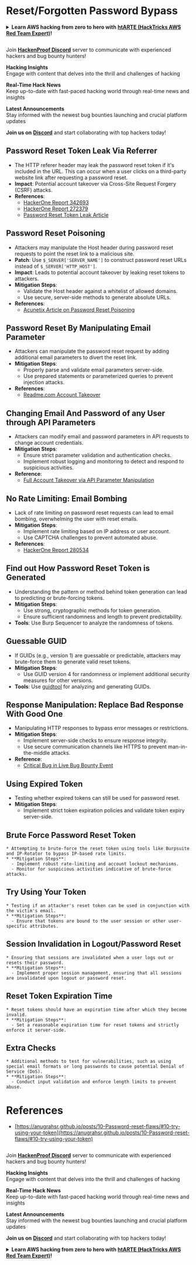 # Reset/Forgotten Password Bypass

<details>

<summary><strong>Learn AWS hacking from zero to hero with</strong> <a href="https://training.hacktricks.xyz/courses/arte"><strong>htARTE (HackTricks AWS Red Team Expert)</strong></a><strong>!</strong></summary>

Other ways to support HackTricks:

* If you want to see your **company advertised in HackTricks** or **download HackTricks in PDF** Check the [**SUBSCRIPTION PLANS**](https://github.com/sponsors/carlospolop)!
* Get the [**official PEASS & HackTricks swag**](https://peass.creator-spring.com)
* Discover [**The PEASS Family**](https://opensea.io/collection/the-peass-family), our collection of exclusive [**NFTs**](https://opensea.io/collection/the-peass-family)
* **Join the** 💬 [**Discord group**](https://discord.gg/hRep4RUj7f) or the [**telegram group**](https://t.me/peass) or **follow** me on **Twitter** 🐦 [**@carlospolopm**](https://twitter.com/carlospolopm)**.**
* **Share your hacking tricks by submitting PRs to the** [**HackTricks**](https://github.com/carlospolop/hacktricks) and [**HackTricks Cloud**](https://github.com/carlospolop/hacktricks-cloud) github repos.

</details>

<figure><img src="../../.gitbook/assets/image (1) (3) (1).png" alt=""><figcaption></figcaption></figure>

Join [**HackenProof Discord**](https://discord.com/invite/N3FrSbmwdy) server to communicate with experienced hackers and bug bounty hunters!

**Hacking Insights**\
Engage with content that delves into the thrill and challenges of hacking

**Real-Time Hack News**\
Keep up-to-date with fast-paced hacking world through real-time news and insights

**Latest Announcements**\
Stay informed with the newest bug bounties launching and crucial platform updates

**Join us on** [**Discord**](https://discord.com/invite/N3FrSbmwdy) and start collaborating with top hackers today!

## **Password Reset Token Leak Via Referrer**
   * The HTTP referer header may leak the password reset token if it's included in the URL. This can occur when a user clicks on a third-party website link after requesting a password reset.
   * **Impact**: Potential account takeover via Cross-Site Request Forgery (CSRF) attacks.
   * **References**:
     - [HackerOne Report 342693](https://hackerone.com/reports/342693)
     - [HackerOne Report 272379](https://hackerone.com/reports/272379)
     - [Password Reset Token Leak Article](https://medium.com/@rubiojhayz1234/toyotas-password-reset-token-and-email-address-leak-via-referer-header-b0ede6507c6a)

## **Password Reset Poisoning**
   * Attackers may manipulate the Host header during password reset requests to point the reset link to a malicious site.
   * **Patch**: Use `$_SERVER['SERVER_NAME']` to construct password reset URLs instead of `$_SERVER['HTTP_HOST']`.
   * **Impact**: Leads to potential account takeover by leaking reset tokens to attackers.
   * **Mitigation Steps**:
     - Validate the Host header against a whitelist of allowed domains.
     - Use secure, server-side methods to generate absolute URLs.
   * **References**:
     - [Acunetix Article on Password Reset Poisoning](https://www.acunetix.com/blog/articles/password-reset-poisoning/)

## **Password Reset By Manipulating Email Parameter**
   * Attackers can manipulate the password reset request by adding additional email parameters to divert the reset link.
   * **Mitigation Steps**:
     - Properly parse and validate email parameters server-side.
     - Use prepared statements or parameterized queries to prevent injection attacks.
   * **References**:
     - [Readme.com Account Takeover](https://medium.com/@0xankush/readme-com-account-takeover-bugbounty-fulldisclosure-a36ddbe915be)

## **Changing Email And Password of any User through API Parameters**
   * Attackers can modify email and password parameters in API requests to change account credentials.
   * **Mitigation Steps**:
     - Ensure strict parameter validation and authentication checks.
     - Implement robust logging and monitoring to detect and respond to suspicious activities.
   * **Reference**:
     - [Full Account Takeover via API Parameter Manipulation](https://medium.com/@adeshkolte/full-account-takeover-changing-email-and-password-of-any-user-through-api-parameters-3d527ab27240)

## **No Rate Limiting: Email Bombing**
   * Lack of rate limiting on password reset requests can lead to email bombing, overwhelming the user with reset emails.
   * **Mitigation Steps**:
     - Implement rate limiting based on IP address or user account.
     - Use CAPTCHA challenges to prevent automated abuse.
   * **References**:
     - [HackerOne Report 280534](https://hackerone.com/reports/280534)

## **Find out How Password Reset Token is Generated**
   * Understanding the pattern or method behind token generation can lead to predicting or brute-forcing tokens.
   * **Mitigation Steps**:
     - Use strong, cryptographic methods for token generation.
     - Ensure sufficient randomness and length to prevent predictability.
   * **Tools**: Use Burp Sequencer to analyze the randomness of tokens.

## **Guessable GUID**
   * If GUIDs (e.g., version 1) are guessable or predictable, attackers may brute-force them to generate valid reset tokens.
   * **Mitigation Steps**:
     - Use GUID version 4 for randomness or implement additional security measures for other versions.
   * **Tools**: Use [guidtool](https://github.com/intruder-io/guidtool) for analyzing and generating GUIDs.

## **Response Manipulation: Replace Bad Response With Good One**
   * Manipulating HTTP responses to bypass error messages or restrictions.
   * **Mitigation Steps**:
     - Implement server-side checks to ensure response integrity.
     - Use secure communication channels like HTTPS to prevent man-in-the-middle attacks.
   * **Reference**:
     - [Critical Bug in Live Bug Bounty Event](https://medium.com/@innocenthacker/how-i-found-the-most-critical-bug-in-live-bug-bounty-event-7a88b3aa97b3)

## **Using Expired Token**
   * Testing whether expired tokens can still be used for password reset.
   * **Mitigation Steps**:
     - Implement strict token expiration policies and validate token expiry server-side.
   
## **Brute Force Password Reset Token**
    * Attempting to brute-force the reset token using tools like Burpsuite and IP-Rotator to bypass IP-based rate limits.
    * **Mitigation Steps**:
      - Implement robust rate-limiting and account lockout mechanisms.
      - Monitor for suspicious activities indicative of brute-force attacks.

## **Try Using Your Token**
    * Testing if an attacker's reset token can be used in conjunction with the victim's email.
    * **Mitigation Steps**:
      - Ensure that tokens are bound to the user session or other user-specific attributes.

## **Session Invalidation in Logout/Password Reset**
    * Ensuring that sessions are invalidated when a user logs out or resets their password.
    * **Mitigation Steps**:
      - Implement proper session management, ensuring that all sessions are invalidated upon logout or password reset.

## **Reset Token Expiration Time**
    * Reset tokens should have an expiration time after which they become invalid.
    * **Mitigation Steps**:
      - Set a reasonable expiration time for reset tokens and strictly enforce it server-side.

## **Extra Checks**
    * Additional methods to test for vulnerabilities, such as using special email formats or long passwords to cause potential Denial of Service (DoS).
    * **Mitigation Steps**:
      - Conduct input validation and enforce length limits to prevent abuse.

# References
* [https://anugrahsr.github.io/posts/10-Password-reset-flaws/#10-try-using-your-token](https://anugrahsr.github.io/posts/10-Password-reset-flaws/#10-try-using-your-token)

<figure><img src="../../.gitbook/assets/image (1) (3) (1).png" alt=""><figcaption></figcaption></figure>

Join [**HackenProof Discord**](https://discord.com/invite/N3FrSbmwdy) server to communicate with experienced hackers and bug bounty hunters!

**Hacking Insights**\
Engage with content that delves into the thrill and challenges of hacking

**Real-Time Hack News**\
Keep up-to-date with fast-paced hacking world through real-time news and insights

**Latest Announcements**\
Stay informed with the newest bug bounties launching and crucial platform updates

**Join us on** [**Discord**](https://discord.com/invite/N3FrSbmwdy) and start collaborating with top hackers today!

<details>

<summary><strong>Learn AWS hacking from zero to hero with</strong> <a href="https://training.hacktricks.xyz/courses/arte"><strong>htARTE (HackTricks AWS Red Team Expert)</strong></a><strong>!</strong></summary>

Other ways to support HackTricks:

* If you want to see your **company advertised in HackTricks** or **download HackTricks in PDF** Check the [**SUBSCRIPTION PLANS**](https://github.com/sponsors/carlospolop)!
* Get the [**official PEASS & HackTricks swag**](https://peass.creator-spring.com)
* Discover [**The PEASS Family**](https://opensea.io/collection/the-peass-family), our collection of exclusive [**NFTs**](https://opensea.io/collection/the-peass-family)
* **Join the** 💬 [**Discord group**](https://discord.gg/hRep4RUj7f) or the [**telegram group**](https://t.me/peass) or **follow** me on **Twitter** 🐦 [**@carlospolopm**](https://twitter.com/carlospolopm)**.**
* **Share your hacking tricks by submitting PRs to the** [**HackTricks**](https://github.com/carlospolop/hacktricks) and [**HackTricks Cloud**](https://github.com/carlospolop/hacktricks-cloud) github repos.

</details>
